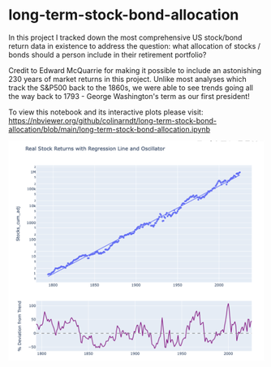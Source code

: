 # long-term-stock-bond-allocation

In this project I tracked down the most comprehensive US stock/bond return data in existence to address the question: what allocation of stocks / bonds should a person include in their retirement portfolio? 

Credit to Edward McQuarrie for making it possible to include an astonishing 230 years of market returns in this project. Unlike most analyses which track the S&P500 back to the 1860s, we were able to see trends going all the way back to 1793 - George Washington's term as our first president!

To view this notebook and its interactive plots please visit:
https://nbviewer.org/github/colinarndt/long-term-stock-bond-allocation/blob/main/long-term-stock-bond-allocation.ipynb


![Preview](us-equities-returns-regression.png)
